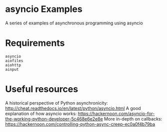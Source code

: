 # asyncio Examples
A series of examples of asynchronous programming using asyncio

# Requirements
```
asyncio
aiofiles
aiohttp
ainput
```

# Useful resources
A historical perspective of Python asynchronicity:
http://cheat.readthedocs.io/en/latest/python/asyncio.html
A good explanation of how asyncio works:
https://hackernoon.com/asyncio-for-the-working-python-developer-5c468e6e2e8e
More in-depth on callbacks:
https://hackernoon.com/controlling-python-async-creep-ec0a0f4b79ba
